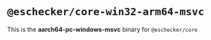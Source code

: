 # `@eschecker/core-win32-arm64-msvc`

This is the **aarch64-pc-windows-msvc** binary for `@eschecker/core`
